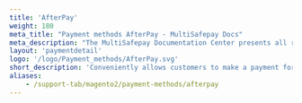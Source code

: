 ```yaml
---
title: 'AfterPay'
weight: 180
meta_title: "Payment methods AfterPay - MultiSafepay Docs"
meta_description: "The MultiSafepay Documentation Center presents all relevant information about our Plugins and API. You can also find support pages for Payment Methods, Tools and General Questions as well as the contact details of our Support and Integration Teams."
layout: 'paymentdetail'
logo: '/logo/Payment_methods/AfterPay.svg' 
short_description: 'Conveniently allows customers to make a payment for their online purchases once receiving them.'
aliases:
    - /support-tab/magento2/payment-methods/afterpay
---
```

